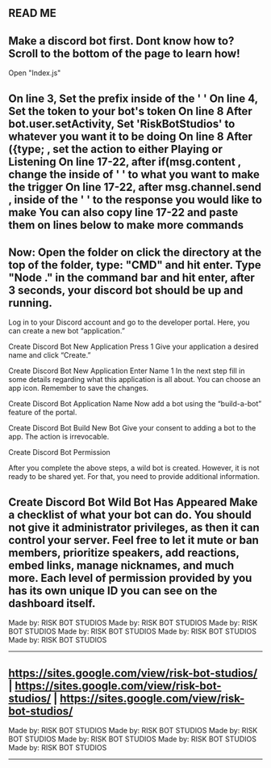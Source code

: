 READ ME
------------------------------------------------
Make a discord bot first. Dont know how to? 
Scroll to the bottom of the page to learn how!
------------------------------------------------
Open "Index.js"

On line 3, Set the prefix inside of the ' '
On line 4, Set the token to your bot's token
On line 8 After bot.user.setActivity,  Set 'RiskBotStudios' to whatever you want it to be doing
On line 8 After ({type;  , set the action to either Playing or Listening
On line 17-22, after if(msg.content  , change the inside of ' ' to what you want to make the trigger
On line 17-22, after msg.channel.send  , inside of the ' ' to the response you would like to make
You can also copy line 17-22 and paste them on lines below to make more commands
------------------------------------------------
Now: Open the folder on click the directory at the top of the folder, type: "CMD" and hit enter. 
Type "Node ." in the command bar and hit enter, after 3 seconds, your discord bot should be up and running.
------------------------------------------------

Log in to your Discord account and go to the developer portal. Here, you can create a new bot “application.”

Create Discord Bot New Application Press 1
Give your application a desired name and click “Create.”

Create Discord Bot New Application Enter Name 1
In the next step fill in some details regarding what this application is all about. You can choose an app icon. Remember to save the changes.

Create Discord Bot Application Name
Now add a bot using the “build-a-bot” feature of the portal.

Create Discord Bot Build New Bot
Give your consent to adding a bot to the app. The action is irrevocable.

Create Discord Bot Permission

 
After you complete the above steps, a wild bot is created. However, it is not ready to be shared yet. For that, you need to provide additional information.

Create Discord Bot Wild Bot Has Appeared
Make a checklist of what your bot can do. You should not give it administrator privileges, as then it can control your server. 
Feel free to let it mute or ban members, prioritize speakers, add reactions, embed links, manage nicknames, and much more. 
Each level of permission provided by you has its own unique ID you can see on the dashboard itself.
-----------------------------------------------------------------------------------------------------------------------------------------------------------------

Made by: RISK BOT STUDIOS  Made by: RISK BOT STUDIOS  Made by: RISK BOT STUDIOS  Made by: RISK BOT STUDIOS  Made by: RISK BOT STUDIOS  Made by: RISK BOT STUDIOS

-----------------------------------------------------------------------------------------------------------------------------------------------------------------
https://sites.google.com/view/risk-bot-studios/     | https://sites.google.com/view/risk-bot-studios/ |     https://sites.google.com/view/risk-bot-studios/     
-----------------------------------------------------------------------------------------------------------------------------------------------------------------

Made by: RISK BOT STUDIOS  Made by: RISK BOT STUDIOS  Made by: RISK BOT STUDIOS  Made by: RISK BOT STUDIOS  Made by: RISK BOT STUDIOS  Made by: RISK BOT STUDIOS

-----------------------------------------------------------------------------------------------------------------------------------------------------------------



